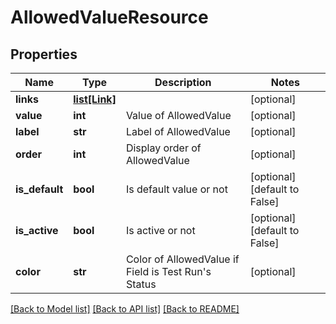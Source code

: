 # AllowedValueResource

## Properties
Name | Type | Description | Notes
------------ | ------------- | ------------- | -------------
**links** | [**list[Link]**](Link.md) |  | [optional] 
**value** | **int** | Value of AllowedValue | [optional] 
**label** | **str** | Label of AllowedValue | [optional] 
**order** | **int** | Display order of AllowedValue | [optional] 
**is_default** | **bool** | Is default value or not | [optional] [default to False]
**is_active** | **bool** | Is active or not | [optional] [default to False]
**color** | **str** | Color of AllowedValue if Field is Test Run&#39;s Status  | [optional] 

[[Back to Model list]](../README.md#documentation-for-models) [[Back to API list]](../README.md#documentation-for-api-endpoints) [[Back to README]](../README.md)


